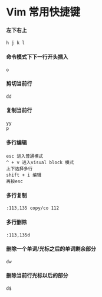 # Vim 常用快捷键
#### 左下右上
```
h j k l
```
#### 命令模式下下一行开头插入
```
o
```
#### 剪切当前行
```
dd
```
#### 复制当前行
```
yy
p
```
#### 多行编辑
```
esc 进入普通模式
^ + v 进入visual block 模式
上下选择多行
shift + i 编辑
再按esc
```
#### 多行复制
```
:113,135 copy/co 112
```
#### 多行删除
```
:113,135d
```
#### 删除一个单词/光标之后的单词剩余部分
```
dw
```
#### 删除当前行光标以后的部分
```
d$
```

